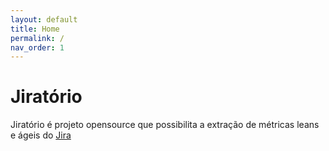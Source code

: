 ```yaml
---
layout: default
title: Home
permalink: /
nav_order: 1
---
```


# Jiratório

Jiratório é projeto opensource que possibilita a extração de métricas leans e ágeis do [Jira](https://www.atlassian.com/br/software/jira)